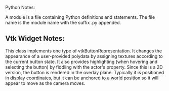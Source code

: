 Python Notes:

A module is a file containing Python definitions and statements. The file name is the module name with the suffix .py appended. 


## Vtk Widget Notes:

This class implements one type of vtkButtonRepresentation. It changes the appearance of a user-provided polydata by assigning textures according to the current button state. It also provides highlighting (when hovering and selecting the button) by fiddling with the actor's property. Since this is a 2D version, the button is rendered in the overlay plane. Typically it is positioned in display coordinates, but it can be anchored to a world position so it will appear to move as the camera moves.
